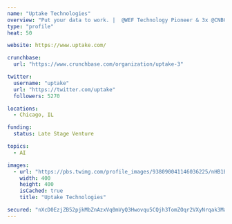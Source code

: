 ```yaml
---
name: "Uptake Technologies"
overview: "Put your data to work. |  @WEF Technology Pioneer & 3x @CNBC #Disruptor50"
type: "profile"
heat: 50

website: https://www.uptake.com/

crunchbase:
  url: "https://www.crunchbase.com/organization/uptake-3"

twitter:
  username: "uptake"
  url: "https://twitter.com/uptake"
  followers: 5270

locations:
  - Chicago, IL

funding:
  status: Late Stage Venture

topics:
  - AI

images:
  - url: "https://pbs.twimg.com/profile_images/938090041146036225/nHB1EQ6B_400x400.jpg"
    width: 400
    height: 400
    isCached: true
    title: "Uptake Technologies"

secured: "nXcD0EzjZB52pjkMbZnAzxVq0mVyQ3Hwovqu5CQjh3TomZOqr2VXyNrqak3MaVibFZ50DhQAHexW0inaEqkNMspqBR3uNYFWKX2LrUUPd0oFKLBnMwd//vQ5Rym1HS4S6BjiUPOImqiG3ZAS/FzumE7iSEUBJ/XVCvGFbTjWHLqY+KLhkQgmNurJWDZJKacsxs+F1DZBvFLrK/DDtUESpgO48bBxGfvgWItgvH5wMFSW9VMZTkoOR3tttCPV1eV7WQsW+JyMtZh+BO/r+2ZesMQ7gcEj4MK/46hExRPk6sc6KBevBSriKT/KwOrWsBNIzr2PLx+Hp5D/dIhy5xC6df5qJ3nMlF9/MgEinUWsaYXimrlFUIM324ZAdLv48gmpAgXEkYA/IbzWbdEJhE5QE+IzimAmwwYWoZGDwAglBUo=;ZoFsYhTunWKx2L5Os747VA=="
---
```


